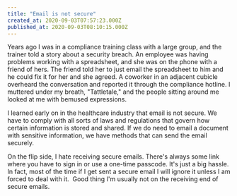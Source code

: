 ```yaml
---
title: "Email is not secure"
created_at: 2020-09-03T07:57:23.000Z
published_at: 2020-09-03T08:10:15.000Z
---
```

Years ago I was in a compliance training class with a large group, and the trainer told a story about a security breach. An employee was having problems working with a spreadsheet, and she was on the phone with a friend of hers. The friend told her to just email the spreadsheet to him and he could fix it for her and she agreed. A coworker in an adjacent cubicle overheard the conversation and reported it through the compliance hotline. I muttered under my breath, "Tattletale," and the people sitting around me looked at me with bemused expressions.

I learned early on in the healthcare industry that email is not secure. We have to comply with all sorts of laws and regulations that govern how certain information is stored and shared. If we do need to email a document with sensitive information, we have methods that can send the email securely. 

On the flip side, I hate receiving secure emails. There's always some link where you have to sign in or use a one-time passcode. It's just a big hassle. In fact, most of the time if I get sent a secure email I will ignore it unless I am forced to deal with it.  Good thing I'm usually not on the receiving end of secure emails.
